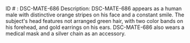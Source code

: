 ID # : DSC-MATE-686
Description: DSC-MATE-686 appears as a human male with distinctive orange stripes on his face and a constant smile. The subject's head features not arranged green hair, with two color bands on his forehead, and gold earrings on his ears. DSC-MATE-686 also wears a medical mask and a silver chain as an accessory.